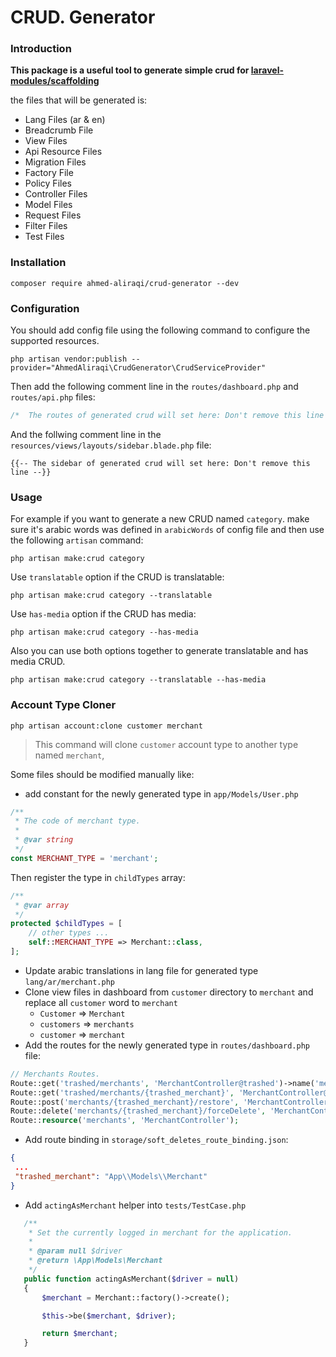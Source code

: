 # CRUD. Generator

### Introduction
**This package is a useful tool to generate simple crud for [laravel-modules/scaffolding](https://github.com/laravel-modules/scaffolding)** 

the files that will be generated is:
- Lang Files (ar & en)
- Breadcrumb File
- View Files
- Api Resource Files
- Migration Files
- Factory File
- Policy Files
- Controller Files
- Model Files
- Request Files
- Filter Files
- Test Files

### Installation
```shell
composer require ahmed-aliraqi/crud-generator --dev
```
### Configuration
You should add config file using the following command to configure the supported resources.
```shell
php artisan vendor:publish --provider="AhmedAliraqi\CrudGenerator\CrudServiceProvider"
```

Then add the following comment line in the `routes/dashboard.php` and `routes/api.php` files:
```php
/*  The routes of generated crud will set here: Don't remove this line  */
```
And the follwing comment line in the `resources/views/layouts/sidebar.blade.php` file:
```blade
{{-- The sidebar of generated crud will set here: Don't remove this line --}}
```

### Usage
For example if you want to generate a new CRUD named `category`. make sure it's arabic words was defined in `arabicWords` of config file and then use the following `artisan` command:
```shell
php artisan make:crud category
```
Use `translatable` option if the CRUD is translatable:
```shell
php artisan make:crud category --translatable
```
Use `has-media` option if the CRUD has media:
```shell
php artisan make:crud category --has-media
```
Also you can use both options together to generate translatable and has media CRUD.
```shell
php artisan make:crud category --translatable --has-media
```

### Account Type Cloner
```shell
php artisan account:clone customer merchant
```
> This command will clone `customer` account type to another type named `merchant`,

Some files should be modified manually like:
- add constant for the newly generated type in `app/Models/User.php`
```php
/**
 * The code of merchant type.
 *
 * @var string
 */
const MERCHANT_TYPE = 'merchant';
```
Then register the type in `childTypes` array:
```php
/**
 * @var array
 */
protected $childTypes = [
    // other types ...
    self::MERCHANT_TYPE => Merchant::class,
];
```
- Update arabic translations in lang file for generated type `lang/ar/merchant.php`
- Clone view files in dashboard from `customer` directory to `merchant` and replace all `customer` word
 to `merchant`
  - `Customer` => `Merchant` 
  - `customers` => `merchants` 
  - `customer` => `merchant` 
- Add the routes for the newly generated type in `routes/dashboard.php` file:
```php
// Merchants Routes.
Route::get('trashed/merchants', 'MerchantController@trashed')->name('merchants.trashed');
Route::get('trashed/merchants/{trashed_merchant}', 'MerchantController@showTrashed')->name('merchants.trashed.show');
Route::post('merchants/{trashed_merchant}/restore', 'MerchantController@restore')->name('merchants.restore');
Route::delete('merchants/{trashed_merchant}/forceDelete', 'MerchantController@forceDelete')->name('merchants.forceDelete');
Route::resource('merchants', 'MerchantController');
```
- Add route binding in `storage/soft_deletes_route_binding.json`:
```json
{
 ...
 "trashed_merchant": "App\\Models\\Merchant"
}
```
- Add `actingAsMerchant` helper into `tests/TestCase.php`
```php
   /**
    * Set the currently logged in merchant for the application.
    *
    * @param null $driver
    * @return \App\Models\Merchant
    */
   public function actingAsMerchant($driver = null)
   {
       $merchant = Merchant::factory()->create();

       $this->be($merchant, $driver);

       return $merchant;
   }
```
